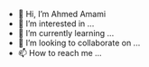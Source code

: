- 👋 Hi, I’m Ahmed Amami
- 👀 I’m interested in ...
- 🌱 I’m currently learning ...
- 💞️ I’m looking to collaborate on ...
- 📫 How to reach me ...

<!---
AhmedAmami/AhmedAmami is a ✨ special ✨ repository because its `README.md` (this file) appears on your GitHub profile.
You can click the Preview link to take a look at your changes.
--->
